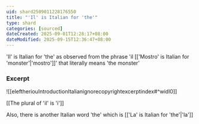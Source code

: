 ```yaml
---
uid: shard2509011228176550
title: "'Il' is Italian for 'the'"
type: shard
categories: [sourced]
dateCreated: 2025-09-01T12:28:17+08:00
dateModified: 2025-09-15T12:36:47+08:00
---
```

'Il' is Italian for 'the' as observed from the phrase 'il [['Mostro' is Italian for 'monster'|'mostro']]' that literally means 'the monster'

### Excerpt
![[eleftheriouIntroductionItalianignorecopyrightexcerptindex#^widl0]]

[[The plural of 'il' is 'i']]

Also, there is another Italian word 'the' which is [['La' is Italian for 'the'|'la']]